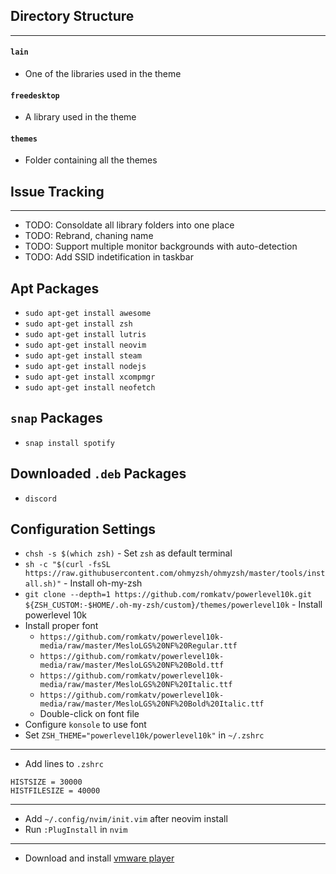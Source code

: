 ## Directory Structure
---
#### `lain`
- One of the libraries used in the theme
#### `freedesktop`
- A library used in the theme
#### `themes` 
- Folder containing all the themes

## Issue Tracking
---
- TODO: Consoldate all library folders into one place
- TODO: Rebrand, chaning name
- TODO: Support multiple monitor backgrounds with auto-detection
- TODO: Add SSID indetification in taskbar

## Apt Packages
- `sudo apt-get install awesome`
- `sudo apt-get install zsh`
- `sudo apt-get install lutris`
- `sudo apt-get install neovim`
- `sudo apt-get install steam`
- `sudo apt-get install nodejs`
- `sudo apt-get install xcompmgr`
- `sudo apt-get install neofetch`

## `snap` Packages
- `snap install spotify`

## Downloaded `.deb` Packages
- `discord`

## Configuration Settings
- `chsh -s $(which zsh)` - Set `zsh` as default terminal
- `sh -c "$(curl -fsSL https://raw.githubusercontent.com/ohmyzsh/ohmyzsh/master/tools/install.sh)"` - Install oh-my-zsh
- `git clone --depth=1 https://github.com/romkatv/powerlevel10k.git ${ZSH_CUSTOM:-$HOME/.oh-my-zsh/custom}/themes/powerlevel10k` - Install powerlevel 10k
- Install proper font
  - `https://github.com/romkatv/powerlevel10k-media/raw/master/MesloLGS%20NF%20Regular.ttf`
  - `https://github.com/romkatv/powerlevel10k-media/raw/master/MesloLGS%20NF%20Bold.ttf`
  - `https://github.com/romkatv/powerlevel10k-media/raw/master/MesloLGS%20NF%20Italic.ttf`
  - `https://github.com/romkatv/powerlevel10k-media/raw/master/MesloLGS%20NF%20Bold%20Italic.ttf`
  - Double-click on font file
- Configure `konsole` to use font
- Set `ZSH_THEME="powerlevel10k/powerlevel10k"` in `~/.zshrc`
---
- Add lines to `.zshrc`
```
HISTSIZE = 30000
HISTFILESIZE = 40000
```
---
- Add `~/.config/nvim/init.vim` after neovim install
- Run `:PlugInstall` in `nvim` 
---
- Download and install [vmware player](https://www.vmware.com/content/vmware/vmware-published-sites/us/products/workstation-player/workstation-player-evaluation.html.html)

